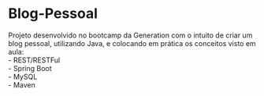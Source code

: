 # Blog-Pessoal
<p>Projeto desenvolvido no bootcamp da Generation com o intuito de criar um blog pessoal, utilizando Java, e colocando em prática os conceitos visto em aula:
<br/>
- REST/RESTFul
<br/>
- Spring Boot
<br/>
- MySQL
<br/>
- Maven
</p>
